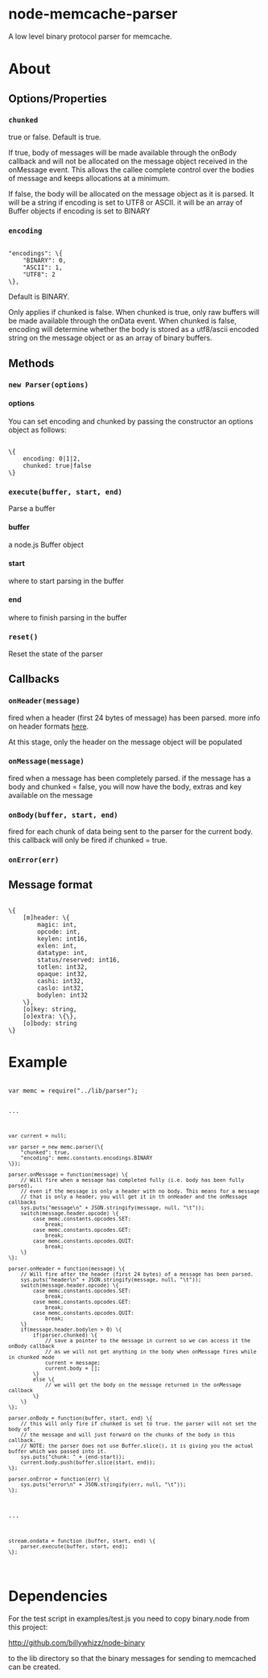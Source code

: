 # node-memcache-parser

A low level binary protocol parser for memcache.

# About

## Options/Properties

### `chunked`

true or false. Default is true. 

If true, body of messages will be made available through the onBody callback and will not be allocated on the message object received in the onMessage event. This allows the callee complete control over the bodies of message and keeps allocations at a minimum.

If false, the body will be allocated on the message object as it is parsed. It will be a string if encoding is set to UTF8 or ASCII. it will be an array of Buffer objects if encoding is set to BINARY

### `encoding`

<code>
"encodings": \{
	"BINARY": 0,
	"ASCII": 1,
	"UTF8": 2
\},
</code>

Default is BINARY.

Only applies if chunked is false. When chunked is true, only raw buffers will be made available through the onData event. When chunked is false, encoding will determine whether the body is stored as a utf8/ascii encoded string on the message object or as an array of binary buffers.

## Methods

### `new Parser(options)`

#### options

You can set encoding and chunked by passing the constructor an options object as follows:

<code>
\{
	encoding: 0|1|2,
	chunked: true|false
\}
</code>

### `execute(buffer, start, end)`

Parse a buffer

#### buffer
a node.js Buffer object
#### start
where to start parsing in the buffer
#### end
where to finish parsing in the buffer

### `reset()`

Reset the state of the parser

## Callbacks

### `onHeader(message)`

fired when a header (first 24 bytes of message) has been parsed. more info on header formats [here](http://code.google.com/p/memcached/wiki/MemcacheBinaryProtocol).

At this stage, only the header on the message object will be populated

### `onMessage(message)`

fired when a message has been completely parsed. if the message has a body and chunked = false, you will
now have the body, extras and key available on the message

### `onBody(buffer, start, end)`

fired for each chunk of data being sent to the parser for the current body. this callback will only be
fired if chunked = true.

### `onError(err)`

## Message format

<code>
\{
	[m]header: \{
		magic: int,
		opcode: int,
		keylen: int16,
		exlen: int,
		datatype: int,
		status/reserved: int16,
		totlen: int32,
		opaque: int32,
		cashi: int32,
		caslo: int32,
		bodylen: int32
	\},
	[o]key: string,
	[o]extra: \{\},
	[o]body: string
\}
</code>

# Example
<code>
var memc = require("../lib/parser");

...

	var current = null;
	
	var parser = new memc.parser(\{
		"chunked": true,
		"encoding": memc.constants.encodings.BINARY
	\});
	
	parser.onMessage = function(message) \{
		// Will fire when a message has completed fully (i.e. body has been fully parsed), 
		// even if the message is only a header with no body. This means for a message 
		// that is only a header, you will get it in th onHeader and the onMessage callbacks
		sys.puts("message\n" + JSON.stringify(message, null, "\t"));
		switch(message.header.opcode) \{
			case memc.constants.opcodes.SET:
				break;
			case memc.constants.opcodes.GET:
				break;
			case memc.constants.opcodes.QUIT:
				break;
		\}
	\};

	parser.onHeader = function(message) \{
		// Will fire after the header (first 24 bytes) of a message has been parsed.
		sys.puts("header\n" + JSON.stringify(message, null, "\t"));
		switch(message.header.opcode) \{
			case memc.constants.opcodes.SET:
				break;
			case memc.constants.opcodes.GET:
				break;
			case memc.constants.opcodes.QUIT:
				break;
		\}
		if(message.header.bodylen > 0) \{
			if(parser.chunked) \{
				// save a pointer to the message in current so we can access it the onBody callback 
				// as we will not get anything in the body when onMessage fires while in chunked mode
				current = message;
				current.body = [];
			\}
			else \{
				// we will get the body on the message returned in the onMessage callback
			\}
		\}
	\};

	parser.onBody = function(buffer, start, end) \{
		// this will only fire if chunked is set to true. the parser will not set the body of 
		// the message and will just forward on the chunks of the body in this callback. 
		// NOTE: the parser does not use Buffer.slice(), it is giving you the actual buffer which was passed into it.
		sys.puts("chunk: " + (end-start));
		current.body.push(buffer.slice(start, end));
	\};

	parser.onError = function(err) \{
		sys.puts("error\n" + JSON.stringify(err, null, "\t"));
	\};
	
...

	stream.ondata = function (buffer, start, end) \{
		parser.execute(buffer, start, end);
	\};
	
</code>

# Dependencies

For the test script in examples/test.js you need to copy binary.node from this project:

http://github.com/billywhizz/node-binary

to the lib directory so that the binary messages for sending to memcached can be created.